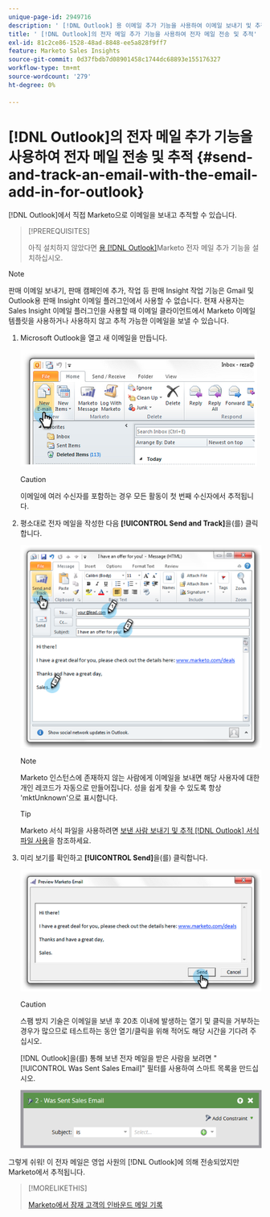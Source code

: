```yaml
---
unique-page-id: 2949716
description: ' [!DNL Outlook] 용 이메일 추가 기능을 사용하여 이메일 보내기 및 추적 - Marketo 문서 - 제품 설명서'
title: ' [!DNL Outlook]의 전자 메일 추가 기능을 사용하여 전자 메일 전송 및 추적'
exl-id: 81c2ce86-1528-48ad-8848-ee5a828f9ff7
feature: Marketo Sales Insights
source-git-commit: 0d37fbdb7d08901458c1744dc68893e155176327
workflow-type: tm+mt
source-wordcount: '279'
ht-degree: 0%

---
```


# [!DNL Outlook]의 전자 메일 추가 기능을 사용하여 전자 메일 전송 및 추적 {#send-and-track-an-email-with-the-email-add-in-for-outlook}

[!DNL Outlook]에서 직접 Marketo으로 이메일을 보내고 추적할 수 있습니다.

>[!PREREQUISITES]
>
>아직 설치하지 않았다면 [용  [!DNL Outlook]](/help/marketo/product-docs/marketo-sales-insight/msi-outlook-plugin/install-the-marketo-email-add-in-for-outlook-with-a-registration-code.md)Marketo 전자 메일 추가 기능을 설치하십시오.

>[!NOTE]
>
>판매 이메일 보내기, 판매 캠페인에 추가, 작업 등 판매 Insight 작업 기능은 Gmail 및 Outlook용 판매 Insight 이메일 플러그인에서 사용할 수 없습니다. 현재 사용자는 Sales Insight 이메일 플러그인을 사용할 때 이메일 클라이언트에서 Marketo 이메일 템플릿을 사용하거나 사용하지 않고 추적 가능한 이메일을 보낼 수 있습니다.

1. Microsoft Outlook을 열고 새 이메일을 만듭니다.

   ![](assets/image2014-9-23-16-3a6-3a46.png)

   >[!CAUTION]
   >
   >이메일에 여러 수신자를 포함하는 경우 모든 활동이 첫 번째 수신자에서 추적됩니다.

1. 평소대로 전자 메일을 작성한 다음 **[!UICONTROL Send and Track]**&#x200B;을(를) 클릭합니다.

   ![](assets/image2014-9-23-16-3a7-3a1.png)

   >[!NOTE]
   >
   >Marketo 인스턴스에 존재하지 않는 사람에게 이메일을 보내면 해당 사용자에 대한 개인 레코드가 자동으로 만들어집니다. 성을 쉽게 찾을 수 있도록 항상 &#39;mktUnknown&#39;으로 표시합니다.

   >[!TIP]
   >
   >Marketo 서식 파일을 사용하려면 [보낸 사람 보내기 및 추적 [!DNL Outlook] 서식 파일 사용](/help/marketo/product-docs/marketo-sales-insight/msi-outlook-plugin/send-and-track-from-outlook-using-a-marketo-template.md)을 참조하세요.

1. 미리 보기를 확인하고 **[!UICONTROL Send]**&#x200B;을(를) 클릭합니다.

   ![](assets/image2014-9-23-16-3a7-3a13.png)

   >[!CAUTION]
   >
   >스팸 방지 기술은 이메일을 보낸 후 20초 이내에 발생하는 열기 및 클릭을 거부하는 경우가 많으므로 테스트하는 동안 열기/클릭을 위해 적어도 해당 시간을 기다려 주십시오.

   [!DNL Outlook]을(를) 통해 보낸 전자 메일을 받은 사람을 보려면 &quot;[!UICONTROL Was Sent Sales Email]&quot; 필터를 사용하여 스마트 목록을 만드십시오.

   ![](assets/was-sent-sales-email.png)

그렇게 쉬워! 이 전자 메일은 영업 사원의 [!DNL Outlook]에 의해 전송되었지만 Marketo에서 추적됩니다.

>[!MORELIKETHIS]
>
>[Marketo에서 잠재 고객의 인바운드 메일 기록](/help/marketo/product-docs/marketo-sales-insight/using-msi/log-inbound-mail-from-your-leads-in-marketo.md)
